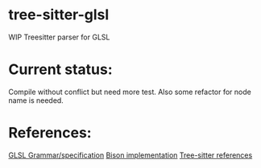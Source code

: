 # tree-sitter-glsl
WIP Treesitter parser for GLSL


# Current status:
Compile without conflict but need more test.
Also some refactor for node name is needed.

# References: 
[GLSL Grammar/specification](https://www.khronos.org/registry/OpenGL/specs/gl/GLSLangSpec.4.60.html#shading-language-grammar)
[Bison implementation](https://github.com/nnesse/glsl-parser)
[Tree-sitter references](https://github.com/tree-sitter/tree-sitter-c)
